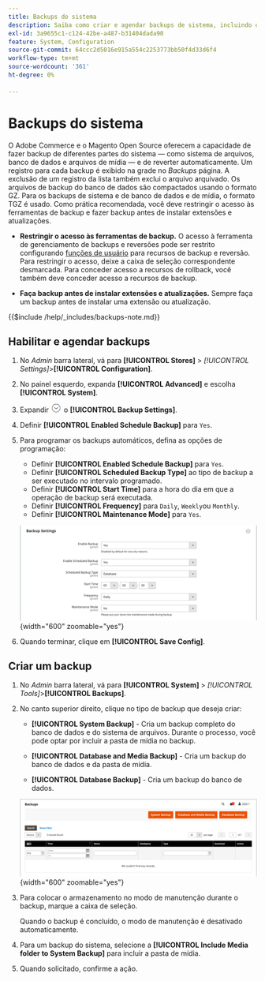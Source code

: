 ```yaml
---
title: Backups do sistema
description: Saiba como criar e agendar backups de sistema, incluindo o sistema de arquivos, o banco de dados e os arquivos de mídia.
exl-id: 3a9655c1-c124-42be-a487-b31404dada90
feature: System, Configuration
source-git-commit: 64ccc2d5016e915a554c2253773bb50f4d33d6f4
workflow-type: tm+mt
source-wordcount: '361'
ht-degree: 0%

---
```


# Backups do sistema

O Adobe Commerce e o Magento Open Source oferecem a capacidade de fazer backup de diferentes partes do sistema — como sistema de arquivos, banco de dados e arquivos de mídia — e de reverter automaticamente. Um registro para cada backup é exibido na grade no _Backups_ página. A exclusão de um registro da lista também exclui o arquivo arquivado. Os arquivos de backup do banco de dados são compactados usando o formato GZ. Para os backups de sistema e de banco de dados e de mídia, o formato TGZ é usado. Como prática recomendada, você deve restringir o acesso às ferramentas de backup e fazer backup antes de instalar extensões e atualizações.

- **Restringir o acesso às ferramentas de backup.** O acesso à ferramenta de gerenciamento de backups e reversões pode ser restrito configurando [funções de usuário](permissions-user-roles.md) para recursos de backup e reversão. Para restringir o acesso, deixe a caixa de seleção correspondente desmarcada. Para conceder acesso a recursos de rollback, você também deve conceder acesso a recursos de backup.

- **Faça backup antes de instalar extensões e atualizações.** Sempre faça um backup antes de instalar uma extensão ou atualização.

{{$include /help/_includes/backups-note.md}}

## Habilitar e agendar backups

1. No _Admin_ barra lateral, vá para **[!UICONTROL Stores]** > _[!UICONTROL Settings]_>**[!UICONTROL Configuration]**.

1. No painel esquerdo, expanda **[!UICONTROL Advanced]** e escolha **[!UICONTROL System]**.

1. Expandir ![Seletor de expansão](../assets/icon-display-expand.png) o **[!UICONTROL Backup Settings]**.

1. Definir **[!UICONTROL Enabled Schedule Backup]** para `Yes`.

1. Para programar os backups automáticos, defina as opções de programação:

   - Definir **[!UICONTROL Enabled Schedule Backup]** para `Yes`.
   - Definir **[!UICONTROL Scheduled Backup Type]** ao tipo de backup a ser executado no intervalo programado.
   - Definir **[!UICONTROL Start Time]** para a hora do dia em que a operação de backup será executada.
   - Definir **[!UICONTROL Frequency]** para `Daily`, `Weekly`ou `Monthly`.
   - Definir **[!UICONTROL Maintenance Mode]** para `Yes`.

   ![Configuração avançada - backups](../configuration-reference/advanced/assets/system-scheduled-backup-settings.png){width="600" zoomable="yes"}

1. Quando terminar, clique em **[!UICONTROL Save Config]**.

## Criar um backup

1. No _Admin_ barra lateral, vá para **[!UICONTROL System]** > _[!UICONTROL Tools]_>**[!UICONTROL Backups]**.

1. No canto superior direito, clique no tipo de backup que deseja criar:

   - **[!UICONTROL System Backup]** - Cria um backup completo do banco de dados e do sistema de arquivos. Durante o processo, você pode optar por incluir a pasta de mídia no backup.

   - **[!UICONTROL Database and Media Backup]** - Cria um backup do banco de dados e da pasta de mídia.

   - **[!UICONTROL Database Backup]** - Cria um backup do banco de dados.

   ![Ferramentas do sistema - backups](./assets/tools-backups.png){width="600" zoomable="yes"}

1. Para colocar o armazenamento no modo de manutenção durante o backup, marque a caixa de seleção.

   Quando o backup é concluído, o modo de manutenção é desativado automaticamente.

1. Para um backup do sistema, selecione a **[!UICONTROL Include Media folder to System Backup]** para incluir a pasta de mídia.

1. Quando solicitado, confirme a ação.


